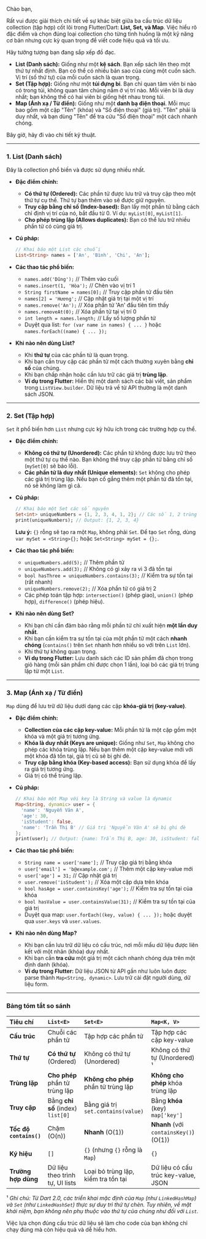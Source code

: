 Chào bạn,

Rất vui được giải thích chi tiết về sự khác biệt giữa ba cấu trúc dữ liệu collection (tập hợp) cốt lõi trong Flutter/Dart: **List, Set, và Map**. Việc hiểu rõ đặc điểm và chọn đúng loại collection cho từng tình huống là một kỹ năng cơ bản nhưng cực kỳ quan trọng để viết code hiệu quả và tối ưu.

Hãy tưởng tượng bạn đang sắp xếp đồ đạc.
*   **List (Danh sách):** Giống như một **kệ sách**. Bạn xếp sách lên theo một thứ tự nhất định. Bạn có thể có nhiều bản sao của cùng một cuốn sách. Vị trí (số thứ tự) của mỗi cuốn sách là quan trọng.
*   **Set (Tập hợp):** Giống như một **túi đựng bi**. Bạn chỉ quan tâm viên bi nào có trong túi, không quan tâm chúng nằm ở vị trí nào. Mỗi viên bi là duy nhất; bạn không thể có hai viên bi giống hệt nhau trong túi.
*   **Map (Ánh xạ / Từ điển):** Giống như một **danh bạ điện thoại**. Mỗi mục bao gồm một cặp "Tên" (khóa) và "Số điện thoại" (giá trị). "Tên" phải là duy nhất, và bạn dùng "Tên" để tra cứu "Số điện thoại" một cách nhanh chóng.

Bây giờ, hãy đi vào chi tiết kỹ thuật.

---

### 1. List (Danh sách)

Đây là collection phổ biến và được sử dụng nhiều nhất.

*   **Đặc điểm chính:**
    *   **Có thứ tự (Ordered):** Các phần tử được lưu trữ và truy cập theo một thứ tự cụ thể. Thứ tự bạn thêm vào sẽ được giữ nguyên.
    *   **Truy cập bằng chỉ số (Index-based):** Bạn lấy một phần tử bằng cách chỉ định vị trí của nó, bắt đầu từ 0. Ví dụ: `myList[0]`, `myList[1]`.
    *   **Cho phép trùng lặp (Allows duplicates):** Bạn có thể lưu trữ nhiều phần tử có cùng giá trị.

*   **Cú pháp:**
    ```dart
    // Khai báo một List các chuỗi
    List<String> names = ['An', 'Bình', 'Chi', 'An'];
    ```

*   **Các thao tác phổ biến:**
    *   `names.add('Dũng');` // Thêm vào cuối
    *   `names.insert(1, 'Hòa');` // Chèn vào vị trí 1
    *   `String firstName = names[0];` // Truy cập phần tử đầu tiên
    *   `names[2] = 'Hương';` // Cập nhật giá trị tại một vị trí
    *   `names.remove('An');` // Xóa phần tử 'An' đầu tiên tìm thấy
    *   `names.removeAt(0);` // Xóa phần tử tại vị trí 0
    *   `int length = names.length;` // Lấy số lượng phần tử
    *   Duyệt qua list: `for (var name in names) { ... }` hoặc `names.forEach((name) { ... });`

*   **Khi nào nên dùng List?**
    *   Khi **thứ tự** của các phần tử là quan trọng.
    *   Khi bạn cần truy cập các phần tử một cách thường xuyên bằng **chỉ số** của chúng.
    *   Khi bạn chấp nhận hoặc cần lưu trữ các giá trị **trùng lặp**.
    *   **Ví dụ trong Flutter:** Hiển thị một danh sách các bài viết, sản phẩm trong `ListView.builder`. Dữ liệu trả về từ API thường là một danh sách JSON.

---

### 2. Set (Tập hợp)

`Set` ít phổ biến hơn `List` nhưng cực kỳ hữu ích trong các trường hợp cụ thể.

*   **Đặc điểm chính:**
    *   **Không có thứ tự (Unordered):** Các phần tử không được lưu trữ theo một thứ tự cụ thể nào. Bạn không thể truy cập phần tử bằng chỉ số (`mySet[0]` sẽ báo lỗi).
    *   **Các phần tử là duy nhất (Unique elements):** `Set` không cho phép các giá trị trùng lặp. Nếu bạn cố gắng thêm một phần tử đã tồn tại, nó sẽ không làm gì cả.

*   **Cú pháp:**
    ```dart
    // Khai báo một Set các số nguyên
    Set<int> uniqueNumbers = {1, 2, 3, 4, 1, 2}; // Các số 1, 2 trùng lặp sẽ tự động bị loại bỏ
    print(uniqueNumbers); // Output: {1, 2, 3, 4}
    ```
    **Lưu ý:** `{}` rỗng sẽ tạo ra một `Map`, không phải `Set`. Để tạo `Set` rỗng, dùng `var mySet = <String>{};` hoặc `Set<String> mySet = {};`.

*   **Các thao tác phổ biến:**
    *   `uniqueNumbers.add(5);` // Thêm phần tử
    *   `uniqueNumbers.add(3);` // Không có gì xảy ra vì 3 đã tồn tại
    *   `bool hasThree = uniqueNumbers.contains(3);` // Kiểm tra sự tồn tại (rất nhanh)
    *   `uniqueNumbers.remove(2);` // Xóa phần tử có giá trị 2
    *   Các phép toán tập hợp: `intersection()` (phép giao), `union()` (phép hợp), `difference()` (phép hiệu).

*   **Khi nào nên dùng Set?**
    *   Khi bạn chỉ cần đảm bảo rằng mỗi phần tử chỉ xuất hiện **một lần duy nhất**.
    *   Khi bạn cần kiểm tra sự tồn tại của một phần tử một cách **nhanh chóng** (`contains()` trên `Set` nhanh hơn nhiều so với trên `List` lớn).
    *   Khi thứ tự không quan trọng.
    *   **Ví dụ trong Flutter:** Lưu danh sách các ID sản phẩm đã chọn trong giỏ hàng (mỗi sản phẩm chỉ được chọn 1 lần), loại bỏ các giá trị trùng lặp từ một `List`.

---

### 3. Map (Ánh xạ / Từ điển)

`Map` dùng để lưu trữ dữ liệu dưới dạng các cặp **khóa-giá trị (key-value)**.

*   **Đặc điểm chính:**
    *   **Collection của các cặp key-value:** Mỗi phần tử là một cặp gồm một khóa và một giá trị tương ứng.
    *   **Khóa là duy nhất (Keys are unique):** Giống như `Set`, `Map` không cho phép các khóa trùng lặp. Nếu bạn thêm một cặp key-value mới với một khóa đã tồn tại, giá trị cũ sẽ bị ghi đè.
    *   **Truy cập bằng khóa (Key-based access):** Bạn sử dụng khóa để lấy ra giá trị tương ứng.
    *   Giá trị có thể trùng lặp.

*   **Cú pháp:**
    ```dart
    // Khai báo một Map với key là String và value là dynamic
    Map<String, dynamic> user = {
      'name': 'Nguyễn Văn A',
      'age': 30,
      'isStudent': false,
      'name': 'Trần Thị B' // Giá trị 'Nguyễn Văn A' sẽ bị ghi đè
    };
    print(user); // Output: {name: Trần Thị B, age: 30, isStudent: false}
    ```

*   **Các thao tác phổ biến:**
    *   `String name = user['name'];` // Truy cập giá trị bằng khóa
    *   `user['email'] = 'b@example.com';` // Thêm một cặp key-value mới
    *   `user['age'] = 31;` // Cập nhật giá trị
    *   `user.remove('isStudent');` // Xóa một cặp dựa trên khóa
    *   `bool hasAge = user.containsKey('age');` // Kiểm tra sự tồn tại của khóa
    *   `bool hasValue = user.containsValue(31);` // Kiểm tra sự tồn tại của giá trị
    *   Duyệt qua map: `user.forEach((key, value) { ... });` hoặc duyệt qua `user.keys` và `user.values`.

*   **Khi nào nên dùng Map?**
    *   Khi bạn cần lưu trữ dữ liệu có cấu trúc, nơi mỗi mẩu dữ liệu được liên kết với một nhãn (khóa) duy nhất.
    *   Khi bạn cần **tra cứu** một giá trị một cách nhanh chóng dựa trên một định danh (khóa).
    *   **Ví dụ trong Flutter:** Dữ liệu JSON từ API gần như luôn luôn được parse thành `Map<String, dynamic>`. Lưu trữ cài đặt người dùng, dữ liệu form.

---

### Bảng tóm tắt so sánh

| Tiêu chí | `List<E>` | `Set<E>` | `Map<K, V>` |
| :--- | :--- | :--- | :--- |
| **Cấu trúc** | Chuỗi các phần tử | Tập hợp các phần tử | Tập hợp các cặp key-value |
| **Thứ tự** | **Có thứ tự** (Ordered) | Không có thứ tự (Unordered) | Không có thứ tự (Unordered) ¹ |
| **Trùng lặp** | **Cho phép** phần tử trùng lặp | **Không cho phép** phần tử trùng lặp | **Không cho phép** khóa trùng lặp |
| **Truy cập** | Bằng **chỉ số** (index) `list[0]` | Bằng giá trị `set.contains(value)` | Bằng **khóa** (key) `map['key']` |
| **Tốc độ `contains()`** | Chậm (O(n)) | **Nhanh** (O(1)) | **Nhanh** (với `containsKey()`) (O(1)) |
| **Ký hiệu** | `[]` | `{}` (nhưng `{}` rỗng là `Map`) | `{}` |
| **Trường hợp dùng**| Dữ liệu theo trình tự, UI lists | Loại bỏ trùng lặp, kiểm tra tồn tại | Dữ liệu có cấu trúc key-value, JSON |

¹ *Ghi chú: Từ Dart 2.0, các triển khai mặc định của `Map` (như `LinkedHashMap`) và `Set` (như `LinkedHashSet`) thực sự duy trì thứ tự chèn. Tuy nhiên, về mặt khái niệm, bạn không nên phụ thuộc vào thứ tự của chúng như đối với `List`.*

Việc lựa chọn đúng cấu trúc dữ liệu sẽ làm cho code của bạn không chỉ chạy đúng mà còn hiệu quả và dễ hiểu hơn.
